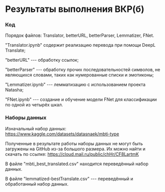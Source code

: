 # Результаты выполнения ВКР(б)

### Код

Порядок файлов: Translator, betterURL, betterParser, Lemmatizer, FNet.

"Translator.ipynb" содержит реализацию перевода при помощи DeepL Translate;

"betterURL" --- обработку ссылок;

"betterParser" --- обработку прочих последовательностей символов, не являющихся словами, таких как нумерованные списки и эмотиконы;

"Lemmatizer.ipynb" --- лемматизацию с использованием проекта Natasha;

"FNet.ipynb" --- создание и обучение модели FNet для классификации по одной из четырёх шкал.

### Наборы данных

Изначальный набор данных: https://www.kaggle.com/datasets/datasnaek/mbti-type

Полученные в результате работы наборы данных не могут быть загружены на GitHub из-за большого размера. Их можно найти и скачать по ссылке: https://cloud.mail.ru/public/chHr/CF8LartmK

В файле "mbti_best_translated.csv" находится переведённый набор данных.

В файле "lemmatized-bestTranslate.csv" --- переведённый и обработанный набор данных.
